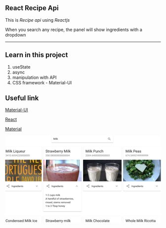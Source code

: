 ## React Recipe Api
 This is <em>Recipe api  </em>using _Reactjs_   

When you search any recipe, the panel will show ingredients with a dropdown

***
## Learn in this project

<ol>
<li>useState</li>
<li>async</li>
<li>manipulation with API</li>
<li>CSS framework - Material-UI</li>
</ol>

## Useful link

[Material-UI](https://material-ui.com/) 

[React](https://reactjs.org/docs/create-a-new-react-app.html)

[Material](https://www.npmjs.com/package/axios)


![GitHub Logo](/src/images/demo.jpeg)
